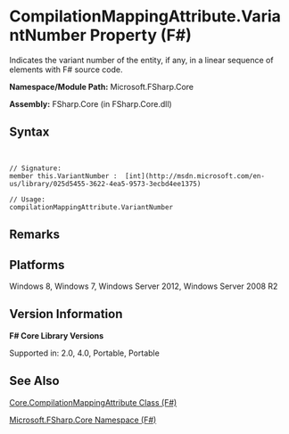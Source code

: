 # CompilationMappingAttribute.VariantNumber Property (F#)

Indicates the variant number of the entity, if any, in a linear sequence of elements with F# source code.

**Namespace/Module Path:** Microsoft.FSharp.Core

**Assembly:** FSharp.Core (in FSharp.Core.dll)


## Syntax


```


// Signature:
member this.VariantNumber :  [int](http://msdn.microsoft.com/en-us/library/025d5455-3622-4ea5-9573-3ecbd4ee1375)

// Usage:
compilationMappingAttribute.VariantNumber

```



## Remarks

## Platforms
Windows 8, Windows 7, Windows Server 2012, Windows Server 2008 R2


## Version Information
**F# Core Library Versions**

Supported in: 2.0, 4.0, Portable, Portable




## See Also
[Core.CompilationMappingAttribute Class &#40;F&#35;&#41;](Core.CompilationMappingAttribute-Class-%28FSharp%29.md)

[Microsoft.FSharp.Core Namespace &#40;F&#35;&#41;](Microsoft.FSharp.Core-Namespace-%28FSharp%29.md)

